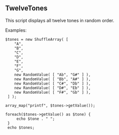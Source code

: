 ## TwelveTones

This script displays all twelve tones in random order.

Examples:

```
$tones = new ShuffleArray( [
    "A",
    "B",
    "C",
    "D",
    "E",
    "F",
    "G",
    new RandomValue( [ "Ab", "G#" ] ),
    new RandomValue( [ "Bb", "A#" ] ),
    new RandomValue( [ "C#", "Db" ] ),
    new RandomValue( [ "D#", "Eb" ] ),
    new RandomValue( [ "F#", "Gb" ] ),
 ] );
```

`array_map("printf", $tones->getValue());`

```
foreach($tones->getValue() as $tone) {
     echo $tone . " ";
 }
 echo $tones;
 ```
